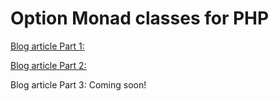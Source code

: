 Option Monad classes for PHP
============================

[Blog article Part 1:](http://codeangel.org/articles/option-pattern-and-avoiding-nulls-pt-1-introduction.html)

[Blog article Part 2:](http://codeangel.org/articles/option-pattern-and-avoiding-nulls-pt-2-method-chaining.html)

Blog article Part 3: Coming soon!
